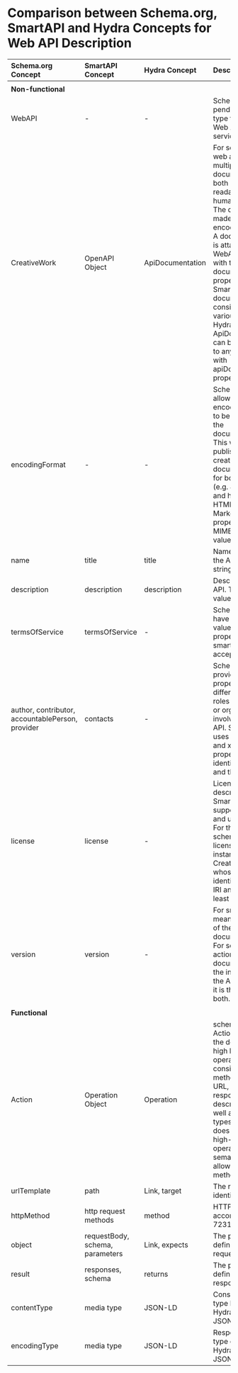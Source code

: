 # Comparison between Schema.org, SmartAPI and Hydra Concepts for Web API Description

| **Schema.org Concept**                           | **SmartAPI Concept**            | **Hydra Concept** | **Description** |
| :----------------------------------------------- | :------------------------------ | :---------------- | :-------------- |
|                                                  |                                 |                   |                 |
**Non-functional** |
| WebAPI                                           | \-                              | \-                | Schema.org has a pending WebAPI type to describe a Web API as a service           |
| CreativeWork                                     | OpenAPI Object                  | ApiDocumentation  | For schema.org, a web api can have multiple documentations, both machine readable and human readable. The distinction is made by the encoding format. A documentation is attached to a WebAPI instance with the documentation property. A SmartAPI documentation consists of various objects. A Hydra ApiDocumentation can be connected to any resource with apiDocumentation property.        |
| encodingFormat                                   | \-                              | \-                | Schema.org allows multiple encoding formats to be used with the documentation. This way an API publisher can create reference documentations for both machines (e.g. JSON-LD) and humans (e.g HTML, Markdown). The property takes a MIME type as value.              |
| name                                             | title                           | title             | Name or title of the API. Takes string values.             |
| description                                      | description                     | description       | Description of the API. Takes string values.          |
| termsOfService                                   | termsOfService                  | \-                | Schema.org can have string or URL values for this property, smartAPI only accepts URL            |
| author, contributor, accountablePerson, provider | contacts                        | \-                | Schema.org provides several properties for different kinds of roles of persons or organizations involved with the API. SmartAPI uses the x-role and x-id properties to identify contacts and their roles.        |
| license                                          | license                         | \-                | License of the described API. SmartAPI supports name and url properties. For the case schema.org, license is an instance of CreativeWork whose subject is identified with an IRI and has at least a name.         |
| version                                          | version                         | \-                | For smart API this means the version of the documentation. For schema.org actions, documentation is the interface of the API, therefore it is the version of both.                          |
|                                                  |                                 |                   |                 |
**Functional** |
| Action                                           | Operation Object                | Operation         | schema.org Action type allows the definition of high level operations and consists of HTTP method, target URL, request and response descriptions, as well as media types. SmartAPI does not annotate high-level operations semantically, only allows http methods          |
| urlTemplate                                      | path                            | Link, target      | The resource identifier.       |
| httpMethod                                       | http request methods            | method            | HTTP methods according to RFC 7231     |
| object                                           | requestBody, schema, parameters | Link, expects     | The properties for defining the request body         |
| result                                           | responses, schema               | returns           | The properties for defining the response body         |
| contentType                                      | media type                      | JSON-LD           | Consumed media type by the API. Hydra allows only JSON-LD    |
| encodingType                                     | media type                      | JSON-LD           | Response media type of the API. Hydra allows only JSON-LD   |

